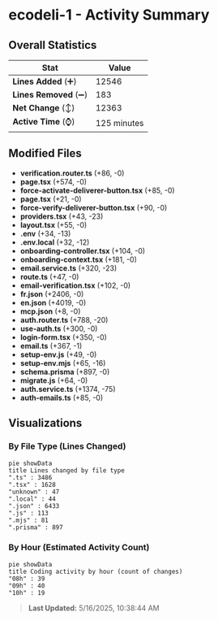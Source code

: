 # ecodeli-1 - Activity Summary 

## Overall Statistics

| Stat                   | Value                                                             |
| ---------------------- | ----------------------------------------------------------------- |
| **Lines Added** (➕)   | 12546                                          |
| **Lines Removed** (➖) | 183                                        |
| **Net Change** (↕)    | 12363                |
| **Active Time** (⌚)   | 125 minutes |


## Modified Files
- **verification.router.ts** (+86, -0)
- **page.tsx** (+574, -0)
- **force-activate-deliverer-button.tsx** (+85, -0)
- **page.tsx** (+21, -0)
- **force-verify-deliverer-button.tsx** (+90, -0)
- **providers.tsx** (+43, -23)
- **layout.tsx** (+55, -0)
- **.env** (+34, -13)
- **.env.local** (+32, -12)
- **onboarding-controller.tsx** (+104, -0)
- **onboarding-context.tsx** (+181, -0)
- **email.service.ts** (+320, -23)
- **route.ts** (+47, -0)
- **email-verification.tsx** (+102, -0)
- **fr.json** (+2406, -0)
- **en.json** (+4019, -0)
- **mcp.json** (+8, -0)
- **auth.router.ts** (+788, -20)
- **use-auth.ts** (+300, -0)
- **login-form.tsx** (+350, -0)
- **email.ts** (+367, -1)
- **setup-env.js** (+49, -0)
- **setup-env.mjs** (+65, -16)
- **schema.prisma** (+897, -0)
- **migrate.js** (+64, -0)
- **auth.service.ts** (+1374, -75)
- **auth-emails.ts** (+85, -0)

## Visualizations

### By File Type (Lines Changed)

```mermaid
pie showData
title Lines changed by file type
".ts" : 3486
".tsx" : 1628
"unknown" : 47
".local" : 44
".json" : 6433
".js" : 113
".mjs" : 81
".prisma" : 897
```

### By Hour (Estimated Activity Count)

```mermaid
pie showData
title Coding activity by hour (count of changes)
"08h" : 39
"09h" : 40
"10h" : 19
```


> **Last Updated:** 5/16/2025, 10:38:44 AM
